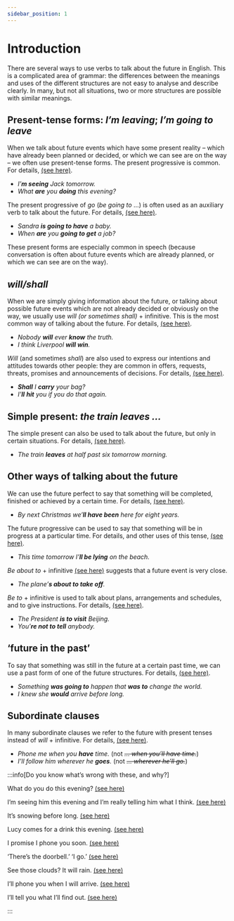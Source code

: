 ```yaml
---
sidebar_position: 1
---
```


# Introduction

There are several ways to use verbs to talk about the future in English. This is a complicated area of grammar: the differences between the meanings and uses of the different structures are not easy to analyse and describe clearly. In many, but not all situations, two or more structures are possible with similar meanings.

## Present-tense forms: *I’m leaving*; *I’m going to leave*

When we talk about future events which have some present reality – which have already been planned or decided, or which we can see are on the way – we often use present-tense forms. The present progressive is common. For details, [(see here)](./present-progressive-for-future).

- *I’**m seeing** Jack tomorrow.*
- *What **are** you **doing** this evening?*

The present progressive of *go* (*be going to* …) is often used as an auxiliary verb to talk about the future. For details, [(see here)](./going-to).

- *Sandra **is going to have** a baby.*
- *When **are** you **going to get** a job?*

These present forms are especially common in speech (because conversation is often about future events which are already planned, or which we can see are on the way).

## *will/shall*

When we are simply giving information about the future, or talking about possible future events which are not already decided or obviously on the way, we usually use *will (or sometimes shall)* + infinitive. This is the most common way of talking about the future. For details, [(see here)](./will).

- *Nobody **will** ever **know** the truth.*
- *I think Liverpool **will win**.*

*Will* (and sometimes *shall*) are also used to express our intentions and attitudes towards other people: they are common in offers, requests, threats, promises and announcements of decisions. For details, [(see here)](./../modal-auxiliary-verbs/willingness-will-can).

- ***Shall** I **carry** your bag?*
- *I’**ll** **hit** you if you do that again.*

## Simple present: *the train leaves …*

The simple present can also be used to talk about the future, but only in certain situations. For details, [(see here)](./simple-present-for-future).

- *The train **leaves** at half past six tomorrow morning.*

## Other ways of talking about the future

We can use the future perfect to say that something will be completed, finished or achieved by a certain time. For details, [(see here)](./future-perfect).

- *By next Christmas we’**ll have been** here for eight years.*

The future progressive can be used to say that something will be in progress at a particular time. For details, and other uses of this tense, [(see here)](./future-progressive).

- *This time tomorrow I’**ll be lying** on the beach.*

*Be about to* + infinitive [(see here)](./../../vocabulary/word-problems-from-a-to-z/about-to) suggests that a future event is very close.

- *The plane’**s about to take off**.*

*Be to* + infinitive is used to talk about plans, arrangements and schedules, and to give instructions. For details, [(see here)](./be-to-infinitive-i-am-to-you-are-to-etc).

- *The President **is to visit** Beijing.*
- *You’**re not to tell** anybody.*

## ‘future in the past’

To say that something was still in the future at a certain past time, we can use a past form of one of the future structures. For details, [(see here)](./future-in-the-past).

- *Something **was going to** happen that **was to** change the world.*
- *I knew she **would** arrive before long.*

## Subordinate clauses

In many subordinate clauses we refer to the future with present tenses instead of *will* + infinitive. For details, [(see here)](./../conjunctions-sentences-and-clauses/tense-simplification-in-subordinate-clauses).

- *Phone me when you **have** time.* (not *~~… when you’ll have time.~~*)
- *I’ll follow him wherever he **goes**.* (not *~~… wherever he’ll go.~~*)

:::info[Do you know what’s wrong with these, and why?]

What do you do this evening? [(see here)](./present-progressive-for-future#present-reality-im-washing-my-hair-this-evening)

I’m seeing him this evening and I’m really telling him what I think. [(see here)](./present-progressive-for-future#present-progressive-and-going-to--differences)

It’s snowing before long. [(see here)](./present-progressive-for-future#present-progressive-and-going-to--differences)

Lucy comes for a drink this evening. [(see here)](./simple-present-for-future#other-cases)

I promise I phone you soon. [(see here)](./simple-present-for-future#other-cases)

‘There’s the doorbell.’ ‘I go.’  [(see here)](./simple-present-for-future#other-cases)

See those clouds? It will rain. [(see here)](./going-to#things-that-are-on-the-way-shes-going-to-have-a-baby)

I’ll phone you when I will arrive. [(see here)](./simple-present-for-future#subordinate-clauses-when-she-gets-a-job)

I’ll tell you what I’ll find out. [(see here)](./simple-present-for-future#subordinate-clauses-when-she-gets-a-job)

:::
